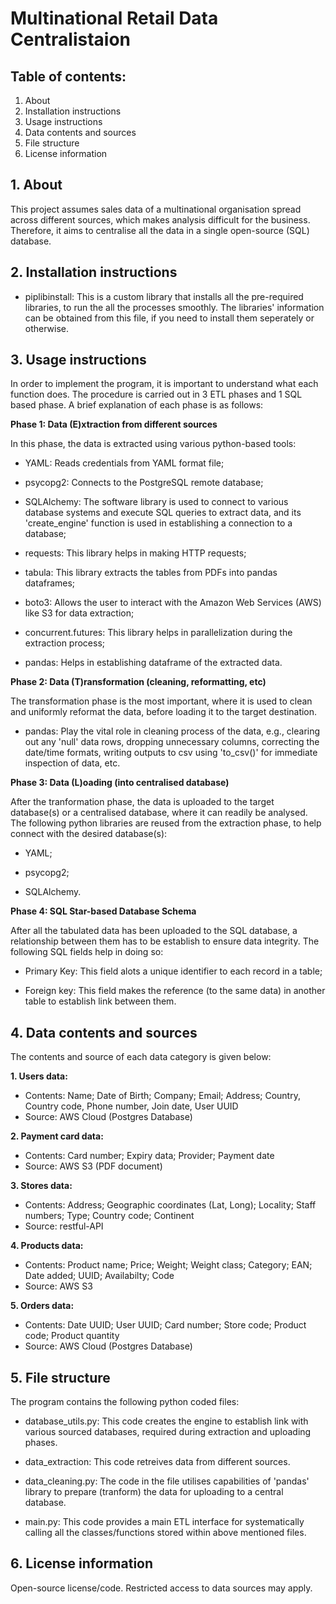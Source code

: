 # Multinational Retail Data Centralistaion

## Table of contents:
1. About
2. Installation instructions
3. Usage instructions
4. Data contents and sources
5. File structure
6. License information

## 1. About

This project assumes sales data of a multinational organisation spread across different sources, which makes analysis difficult for the business. Therefore, it aims to centralise all the data in a single open-source (SQL) database.

## 2. Installation instructions

- piplibinstall: This is a custom library that installs all the pre-required libraries, to run the all the processes smoothly. The libraries' information can be obtained from this file, if you need to install them seperately or otherwise.

## 3. Usage instructions

In order to implement the program, it is important to understand what each function does. The procedure is carried out in 3 ETL phases and 1 SQL based phase. A brief explanation of each phase is as follows:

**Phase 1: Data (E)xtraction from different sources**

In this phase, the data is extracted using various python-based tools:

- YAML: Reads credentials from YAML format file;

- psycopg2: Connects to the PostgreSQL remote database;

- SQLAlchemy: The software library is used to connect to various database systems and execute SQL queries to extract data, and its 'create_engine' function is used in establishing a connection to a database;

- requests: This library helps in making HTTP requests;

- tabula: This library extracts the tables from PDFs into pandas dataframes;

- boto3: Allows the user to interact with the Amazon Web Services (AWS) like S3 for data extraction;

- concurrent.futures: This library helps in parallelization during the extraction process;

- pandas: Helps in establishing dataframe of the extracted data.

**Phase 2: Data (T)ransformation (cleaning, reformatting, etc)**

The transformation phase is the most important, where it is used to clean and uniformly reformat the data, before loading it to the target destination.

- pandas: Play the vital role in cleaning process of the data, e.g., clearing out any 'null' data rows, dropping unnecessary columns, correcting the date/time formats, writing outputs to csv using 'to_csv()' for immediate inspection of data, etc.

**Phase 3: Data (L)oading (into centralised database)**

After the tranformation phase, the data is uploaded to the target database(s) or a centralised database, where it can readily be analysed. The following python libraries are reused from the extraction phase, to help connect with the desired database(s):

- YAML;
 
- psycopg2;

- SQLAlchemy.

**Phase 4: SQL Star-based Database Schema**

After all the tabulated data has been uploaded to the SQL database, a relationship between them has to be establish to ensure data integrity. The following SQL fields help in doing so:

- Primary Key: This field alots a unique identifier to each record in a table;

- Foreign key: This field makes the reference (to the same data) in another table to establish link between them.

## 4. Data contents and sources

The contents and source of each data category is given below:

**1. Users data:**
* Contents: Name; Date of Birth; Company; Email; Address; Country, Country code, Phone number, Join date, User UUID
* Source: AWS Cloud (Postgres Database)
 
**2. Payment card data:**
* Contents: Card number; Expiry data; Provider; Payment date
* Source: AWS S3 (PDF document)

**3. Stores data:**
* Contents: Address; Geographic coordinates (Lat, Long); Locality; Staff numbers; Type; Country code; Continent
* Source: restful-API

**4. Products data:**
* Contents: Product name; Price; Weight; Weight class; Category; EAN; Date added; UUID; Availabilty; Code
* Source: AWS S3

**5. Orders data:**
* Contents: Date UUID; User UUID; Card number; Store code; Product code; Product quantity
* Source: AWS Cloud (Postgres Database)

## 5. File structure

The program contains the following python coded files:

- database_utils.py: This code creates the engine to establish link with various sourced databases, required during extraction and uploading phases.

- data_extraction: This code retreives data from different sources.

- data_cleaning.py: The code in the file utilises capabilities of 'pandas' library to prepare (tranform) the data for uploading to a central database.

- main.py: This code provides a main ETL interface for systematically calling all the classes/functions stored within above mentioned files.

## 6. License information

Open-source license/code. Restricted access to data sources may apply.


